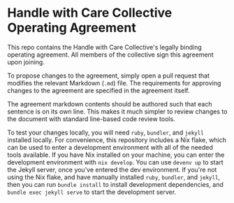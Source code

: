 # Handle with Care Collective Operating Agreement

This repo contains the Handle with Care Collective's legally binding operating agreement. All members of the collective sign this agreement upon joining.

To propose changes to the agreement, simply open a pull request that modifies the relevant Markdown (`.md`) file. The requirements for approving changes to the agreement are specified in the agreement itself.

The agreement markdown contents should be authored such that each sentence is on its own line. This makes it much simpler to review changes to the document with standard line-based code review tools.

To test your changes locally, you will need `ruby`, `bundler`, and `jekyll` installed locally. For convenience, this repository includes a Nix flake, which can be used to enter a development environment with all of the needed tools available. If you have Nix installed on your machine, you can enter the development environment with `nix develop`. You can use `devenv up` to start the Jekyll server, once you've entered the dev environment. If you're not using the Nix flake, and have manually installed `ruby`, `bundler`, and `jekyll`, then you can run `bundle install` to install development dependencies, and `bundle exec jekyll serve` to start the development server.

